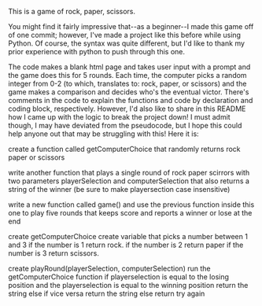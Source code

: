 This is a game of rock, paper, scissors.

You might find it fairly impressive that--as a beginner--I made this game off of one commit; however, I've made a project like this before while using Python. Of course, the syntax was quite different, but I'd like to thank my prior experience with python to push through this one.

The code makes a blank html page and takes user input with a prompt and the game does this for 5 rounds. Each time, the computer picks a random integer from 0-2 (to which, translates to: rock, paper, or scissors) and the game makes a comparison and decides who's the eventual victor. There's comments in the code to explain the functions and code by declaration and coding block, respectively. However, I'd also like to share in this README how I came up with the logic to break the project down! I must admit though, I may have deviated from the pseudocode, but I hope this could help anyone out that may be struggling with this! Here it is:

create a function called getComputerChoice that randomly returns rock paper or scissors

write another function that plays a single round of rock paper scirrors with two parameters playerSelection and computerSelection that also returns a string of the winner (be sure to make playersection case insensitive)

write a new function called game() and use the previous function inside this one to play five rounds that keeps score and reports a winner or lose at the end

create getComputerChoice
create variable that picks a number between 1 and 3
if the number is 1
return rock.
if the number is 2
return paper
if the number is 3
return scissors.

create playRound(playerSelection, computerSelection)
run the getComputerChoice function
if playerselection is equal to the losing position and the playerselection is equal to the winning position
return the string
else if vice versa
return the string
else
return try again
